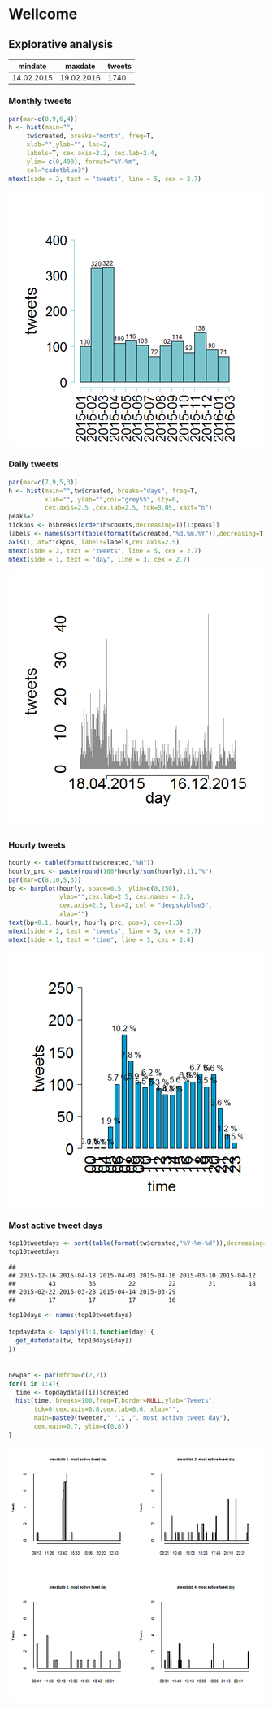 



# Wellcome

<description of the project>

## Explorative analysis



mindate     | maxdate     | tweets
----------- | ----------- | -------
14.02.2015 | 19.02.2016 | 1740


### Monthly tweets


```r
par(mar=c(8,9,6,4))
h <- hist(main="",
     tw$created, breaks="month", freq=T, 
     xlab="",ylab="", las=2,
     labels=T, cex.axis=2.2, cex.lab=2.4,
     ylim= c(0,400), format="%Y-%m",
     col="cadetblue3")
mtext(side = 2, text = "tweets", line = 5, cex = 2.7)
```

![plot of chunk monthly_tweets](figure/monthly_tweets-1.png)

### Daily tweets


```r
par(mar=c(7,9,5,3))
h <- hist(main="",tw$created, breaks="days", freq=T, 
          xlab="", ylab="",col="grey55", lty=0,
          cex.axis=2.5 ,cex.lab=2.5, tck=0.05, xaxt="n")
peaks=2
tickpos <- h$breaks[order(h$counts,decreasing=T)[1:peaks]]
labels <- names(sort(table(format(tw$created,"%d.%m.%Y")),decreasing=T))[1:peaks]
axis(1, at=tickpos, labels=labels,cex.axis=2.5)
mtext(side = 2, text = "tweets", line = 5, cex = 2.7)
mtext(side = 1, text = "day", line = 3, cex = 2.7)
```

![plot of chunk daily_tweets](figure/daily_tweets-1.png)

### Hourly tweets


```r
hourly <- table(format(tw$created,"%H"))
hourly_prc <- paste(round(100*hourly/sum(hourly),1),"%")
par(mar=c(8,10,5,3))
bp <- barplot(hourly, space=0.5, ylim=c(0,250),
              ylab="",cex.lab=2.5, cex.names = 2.5,
              cex.axis=2.5, las=2, col = "deepskyblue3",
              xlab="")
text(bp+0.1, hourly, hourly_prc, pos=3, cex=1.3) 
mtext(side = 2, text = "tweets", line = 5, cex = 2.7)
mtext(side = 1, text = "time", line = 5, cex = 2.4)
```

![plot of chunk tweets_hour](figure/tweets_hour-1.png)

### Most active tweet days


```r
top10tweetdays <- sort(table(format(tw$created,"%Y-%m-%d")),decreasing=T)[1:10]
top10tweetdays
```

```
## 
## 2015-12-16 2015-04-18 2015-04-01 2015-04-16 2015-03-10 2015-04-12 
##         43         36         22         22         21         18 
## 2015-02-22 2015-03-28 2015-04-14 2015-03-29 
##         17         17         17         16
```

```r
top10days <- names(top10tweetdays)

topdaydata <- lapply(1:4,function(day) {
  get_datedata(tw, top10days[day])
})


newpar <- par(mfrow=c(2,2))
for(i in 1:4){
  time <- topdaydata[[i]]$created
  hist(time, breaks=100,freq=T,border=NULL,ylab="Tweets",
       tck=0,cex.axis=0.8,cex.lab=0.6, xlab="",
       main=paste0(tweeter," ",i ,". most active tweet day"),
       cex.main=0.7, ylim=c(0,8))
}
```

![plot of chunk active_days](figure/active_days-1.png)

